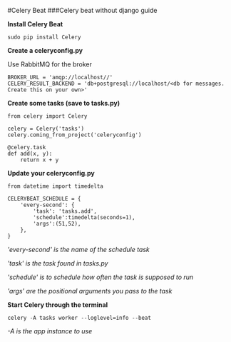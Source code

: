 #Celery Beat
###Celery beat without django guide

**Install Celery Beat**

```sudo pip install Celery```

**Create a celeryconfig.py**

Use RabbitMQ for the broker
```
BROKER_URL = 'amqp://localhost//'
CELERY_RESULT_BACKEND = 'db+postgresql://localhost/<db for messages. Create this on your own>'
```

**Create some tasks (save to tasks.py)**

```
from celery import Celery

celery = Celery('tasks')
celery.coming_from_project('celeryconfig')

@celery.task
def add(x, y):
    return x + y
```

**Update your celeryconfig.py**

```
from datetime import timedelta

CELERYBEAT_SCHEDULE = {
    'every-second': {
        'task': 'tasks.add',
        'schedule':timedelta(seconds=1),
        'args':(51,52),
    },
}
```
*'every-second' is the name of the schedule task*

*'task' is the task found in tasks.py*

*'schedule' is to schedule how often the task is supposed to run*

*'args' are the positional arguments you pass to the task*

**Start Celery through the terminal**

```
celery -A tasks worker --loglevel=info --beat
```
*-A is the app instance to use*
